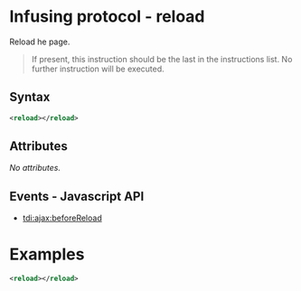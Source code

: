 # Infusing protocol - reload

Reload he page.

> If present, this instruction should be the last in the instructions list. No further instruction will be executed.

## Syntax

```xml
<reload></reload>
```

## Attributes

_No attributes._

## Events - Javascript API

* [tdi:ajax:beforeReload](http://twinstone.github.io/tdi/docs/api/classes/TDI.Ajax.Response.html#event_tdi:ajax:beforeReload)

# Examples

```xml
<reload></reload>
```
